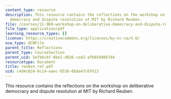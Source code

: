 ```yaml
---
content_type: resource
description: This resource contains the reflections on the workshop on deliberative
  democracy and dispute resolution at MIT by Richard Reuben.
file: /courses/11-969-workshop-on-deliberative-democracy-and-dispute-resolution-summer-2005/c4d4c0246c14eaec053b6bda47c6f613_reuben_ref.pdf
file_type: application/pdf
learning_resource_types: []
license: https://creativecommons.org/licenses/by-nc-sa/4.0/
ocw_type: OCWFile
parent_title: Reflections
parent_type: CourseSection
parent_uid: 5efb6cbf-8be1-d826-ca42-afb8549867d4
resourcetype: Document
title: reuben_ref.pdf
uid: c4d4c024-6c14-eaec-053b-6bda47c6f613
---
```

This resource contains the reflections on the workshop on deliberative democracy and dispute resolution at MIT by Richard Reuben.
